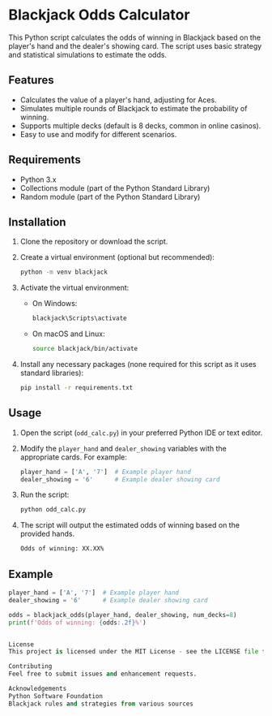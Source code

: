 # Blackjack Odds Calculator

This Python script calculates the odds of winning in Blackjack based on the player's hand and the dealer's showing card. The script uses basic strategy and statistical simulations to estimate the odds.

## Features

- Calculates the value of a player's hand, adjusting for Aces.
- Simulates multiple rounds of Blackjack to estimate the probability of winning.
- Supports multiple decks (default is 8 decks, common in online casinos).
- Easy to use and modify for different scenarios.

## Requirements

- Python 3.x
- Collections module (part of the Python Standard Library)
- Random module (part of the Python Standard Library)

## Installation

1. Clone the repository or download the script.

2. Create a virtual environment (optional but recommended):

    ```bash
    python -m venv blackjack
    ```

3. Activate the virtual environment:

    - On Windows:
      ```bash
      blackjack\Scripts\activate
      ```

    - On macOS and Linux:
      ```bash
      source blackjack/bin/activate
      ```

4. Install any necessary packages (none required for this script as it uses standard libraries):

    ```bash
    pip install -r requirements.txt  
    ```

## Usage

1. Open the script (`odd_calc.py`) in your preferred Python IDE or text editor.

2. Modify the `player_hand` and `dealer_showing` variables with the appropriate cards. For example:

    ```python
    player_hand = ['A', '7']  # Example player hand
    dealer_showing = '6'      # Example dealer showing card
    ```

3. Run the script:

    ```bash
    python odd_calc.py
    ```

4. The script will output the estimated odds of winning based on the provided hands.

    ```bash
    Odds of winning: XX.XX%
    ```

## Example

```python
player_hand = ['A', '7']  # Example player hand
dealer_showing = '6'      # Example dealer showing card

odds = blackjack_odds(player_hand, dealer_showing, num_decks=8)
print(f'Odds of winning: {odds:.2f}%')


License
This project is licensed under the MIT License - see the LICENSE file for details.

Contributing
Feel free to submit issues and enhancement requests.

Acknowledgements
Python Software Foundation
Blackjack rules and strategies from various sources
